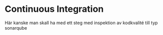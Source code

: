 # Continuous Integration

Här kanske man skall ha med ett steg med inspektion av kodkvalité till typ sonarqube



